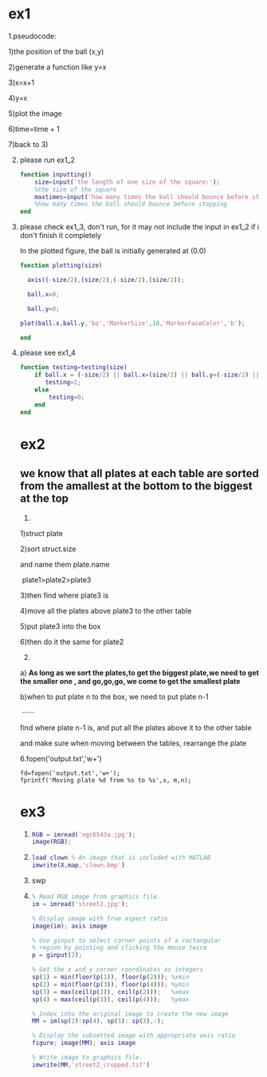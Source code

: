# ex1

1.pseudocode:

1)the position of the ball (x,y)

2)generate a function like y=x

3)x=x+1

4)y=x

5)plot the image

6)time=time + 1

7)back to 3)

2. please run ex1_2

   ```matlab
   function inputting()
       size=input('the length of one size of the square:');
       %the size of the square
       maxtimes=input('how many times the ball should bounce before stopping:');
       %how many times the ball should bounce before stopping
   end
   ```

   

3. please check ex1_3, don't run, for it may not include the input in ex1_2 if i don't finish it completely

   In the plotted figure, the ball is initially generated at (0.0)

   ```matlab
   function plotting(size)
   
     axis((-size/2),(size/2),(-size/2),(size/2));
   
     ball.x=0;
   
     ball.y=0;
   
   plot(ball.x,ball.y,'bo','MarkerSize',10,'MarkerFaceColor','b');
   
   end
   ```

4. please see ex1_4

   ```matlab
   function testing=testing(size)
       if ball.x = (-size/2) || ball.x=(size/2) || ball.y=(-size/2) || ball.y=(size/2)
          testing=1;
       else
           testing=0;
       end
   end
   ```

   

   # ex2

   ## we know that all plates at each table are sorted from the amallest at the bottom to the biggest at the top

   1.

   1)struct plate 

   2)sort struct.size  

   and name them plate.name

   ​	plate1>plate2>plate3

   3)then find where plate3 is

   4)move all the plates above plate3 to the other table

   5)put plate3 into the box

   6)then do it the same for plate2

   2.

   a) **As long as we sort the plates,to get the biggest plate,we need to get the smaller one , and go,go,go, we come to get the smallest plate**	

   b)when to put plate n to the box, we need to put plate n-1

   ​	······

   find where plate n-1 is, and put all the plates above it to the other table

   and make sure  when moving between the tables, rearrange the plate

   

   6.fopen('output.txt','w+')

   ```
   fd=fopen('output.txt','w+');
   fprintf('Moving plate %d from %s to %s',x, m,n);
   ```

   # ex3

   1. ```matlab
      RGB = imread('ngc6543a.jpg');
      image(RGB);
      ```

   2. ```matlab
      load clown % An image that is included with MATLAB
      imwrite(X,map,'clown.bmp')
      ```

   3. swp

   4. ```matlab
      % Read RGB image from graphics file. 
      im = imread('street2.jpg'); 
      
      % Display image with true aspect ratio
      image(im); axis image
      
      % Use ginput to select corner points of a rectangular
      % region by pointing and clicking the mouse twice
      p = ginput(2); 
      
      % Get the x and y corner coordinates as integers
      sp(1) = min(floor(p(1)), floor(p(2))); %xmin
      sp(2) = min(floor(p(3)), floor(p(4))); %ymin
      sp(3) = max(ceil(p(1)), ceil(p(2)));   %xmax
      sp(4) = max(ceil(p(3)), ceil(p(4)));   %ymax
      
      % Index into the original image to create the new image
      MM = im(sp(2):sp(4), sp(1): sp(3),:);
      
      % Display the subsetted image with appropriate axis ratio
      figure; image(MM); axis image
      
      % Write image to graphics file. 
      imwrite(MM,'street2_cropped.tif') 
      ```

   

   

   

   

   

     